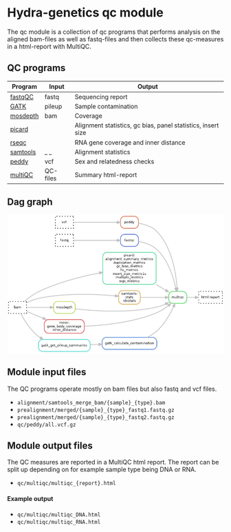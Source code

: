 # Hydra-genetics qc module
The qc module is a collection of qc programs that performs analysis on the aligned bam-files as well as fastq-files and then collects these qc-measures in a html-report with MultiQC.

## QC programs

| Program | Input | Output |
|-|-|-|
| [fastqQC](https://github.com/s-andrews/FastQC) | fastq | Sequencing report |
| [GATK](https://gatk.broadinstitute.org/hc/en-us) | pileup | Sample contamination |
| [mosdepth](https://github.com/brentp/mosdepth) | bam | Coverage |
| [picard](https://broadinstitute.github.io/picard/) | | Alignment statistics, gc bias, panel statistics, insert size |
| [rseqc](https://rseqc.sourceforge.net/) | | RNA gene coverage and inner distance |
| [samtools](http://www.htslib.org/doc/samtools-stats.html) | _ _ | Alignment statistics |
| [peddy](http://www.htslib.org/doc/samtools-stats.html) | vcf | Sex and relatedness checks |
| [multiQC](https://github.com/ewels/MultiQC) | QC-files | Summary html-report |


## Dag graph

![Steps](images/qc.png)


## Module input files
The QC programs operate mostly on bam files but also fastq and vcf files.

* `alignment/samtools_merge_bam/{sample}_{type}.bam`
* `prealignment/merged/{sample}_{type}_fastq1.fastq.gz`
* `prealignment/merged/{sample}_{type}_fastq2.fastq.gz`
* `qc/peddy/all.vcf.gz`


## Module output files
The QC measures are reported in a MultiQC html report. The report can be split up depending on for example sample type being DNA or RNA.

* `qc/multiqc/multiqc_{report}.html`

#### Example output
* `qc/multiqc/multiqc_DNA.html`
* `qc/multiqc/multiqc_RNA.html`